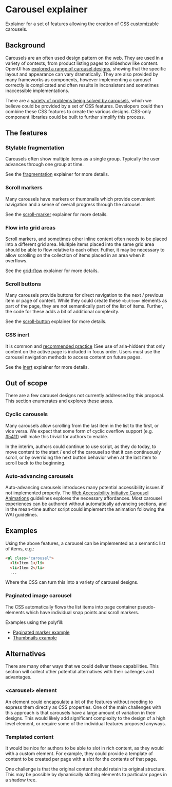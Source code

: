 # Carousel explainer

Explainer for a set of features allowing the creation of CSS customizable carousels.

## Background

Carousels are an often used design pattern on the web.
They are used in a variety of contexts,
from product listing pages to slideshow like content.
OpenUI has [explored a range of carousel designs](https://open-ui.org/components/carousel.research/),
showing that the specific layout and appearance can vary dramatically.
They are also provided by many frameworks as components,
however implementing a carousel correctly is complicated
and often results in inconsistent and sometimes inaccessible implementations.

There are a [variety of problems being solved by carousels](https://css.oddbird.net/overflow/explainer/),
which we believe could be provided by a set of CSS features.
Developers could then combine these CSS features to create the various designs.
CSS-only component libraries could be built to further simplify this process.

## The features

### Stylable fragmentation

Carousels often show multiple items as a single group.
Typically the user advances through one group at time.

See the [fragmentation](fragmentation/) explainer for more details. 

### Scroll markers

Many carousels have markers or thumbnails
which provide convenient navigation
and a sense of overall progress through the carousel.

See the [scroll-marker](scroll-marker/) explainer for more details.

### Flow into grid areas

Scroll markers, and sometimes other inline content often needs to be placed into a different grid area.
Multiple items placed into the same grid area should be able to flow relative to each other.
Futher, it may be necessary to allow scrolling on the collection of items placed in an area when it overflows.

See the [grid-flow](grid-flow/) explainer for more details.

### Scroll buttons

Many carousels provide buttons for direct navigation to the next / previous item or page of content.
While they could create these `<button>` elements as part of the page,
they are not semantically part of the list of items.
Further, the code for these adds a bit of additional complexity.

See the [scroll-button](scroll-button/) explainer for more details.

### CSS inert

It is common and [recommended practice](https://www.w3.org/WAI/tutorials/carousels/working-example/) (See use of aria-hidden) that
only content on the active page is included in focus order.
Users must use the carousel navigation methods
to access content on future pages.

See the [inert](inert/) explainer for more details.

## Out of scope

There are a few carousel designs not currently addressed by this proposal.
This section enumerates and explores these areas.

### Cyclic carousels

Many carousels allow scrolling from the last item in the list to the first, or vice versa.
We expect that some form of cyclic overflow support (e.g. [#5411](https://github.com/w3c/csswg-drafts/issues/5411))
will make this trivial for authors to enable.

In the interim, authors could continue to use script, as they do today,
to move content to the start / end of the carousel so that it can continuously scroll,
or by overriding the next button behavior when at the last item to scroll back to the beginning.

### Auto-advancing carousels

Auto-advancing carousels introduces many potential accessibility issues if not implemented properly.
The [Web Accessibility Initiative Carousel Animations](https://www.w3.org/WAI/tutorials/carousels/animations/) guidelines explores the necessary affordances.
Most carousel experiences can be authored without automatically advancing sections,
and in the mean-time author script could implement the animation following the WAI guidelines.

## Examples

Using the above features, a carousel can be implemented as a semantic list of items, e.g.:

```html
<ul class="carousel">
  <li>Item 1</li>
  <li>Item 2</li>
  ...
```
</ul>

Where the CSS can turn this into a variety of carousel designs.

### Paginated image carousel

The CSS automatically flows the list items into page container pseudo-elements
which have individual snap points and scroll markers.

Examples using the polyfill:
* [Paginated marker example](https://flackr.github.io/carousel/examples/carousel/image/)
* [Thumbnails example](https://flackr.github.io/carousel/examples/carousel/thumbnails/)

## Alternatives

There are many other ways that we could deliver these capabilities.
This section will collect other potential alternatives with their callenges and advantages.

### &lt;carousel&gt; element

An element could encapsulate a lot of the features without needing to express them directly as CSS properties.
One of the main challenges with this approach is that carousels have a large amount of variation in their designs.
This would likely add significant complexity to the design of a high level element,
or require some of the individual features proposed anyways.

### Templated content

It would be nice for authors to be able to slot in rich content,
as they would with a custom element.
For example, they could provide a template of content to be created per page
with a slot for the contents of that page.

One challenge is that the original content should retain its original structure.
This may be possible by dynamically slotting elements to particular pages in a shadow tree.
